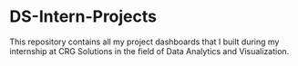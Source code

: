 # DS-Intern-Projects
This repository contains all my project dashboards that I built during my internship at CRG Solutions in the field of Data Analytics and Visualization.
